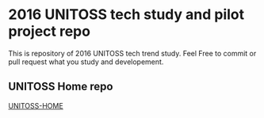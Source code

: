 # 2016 UNITOSS tech study and pilot project repo
 This is repository of 2016 UNITOSS tech trend study.
 Feel Free to commit or pull request what you study and developement.

## UNITOSS Home repo
 [UNITOSS-HOME](https://github.com/hanzin/unitoss)
